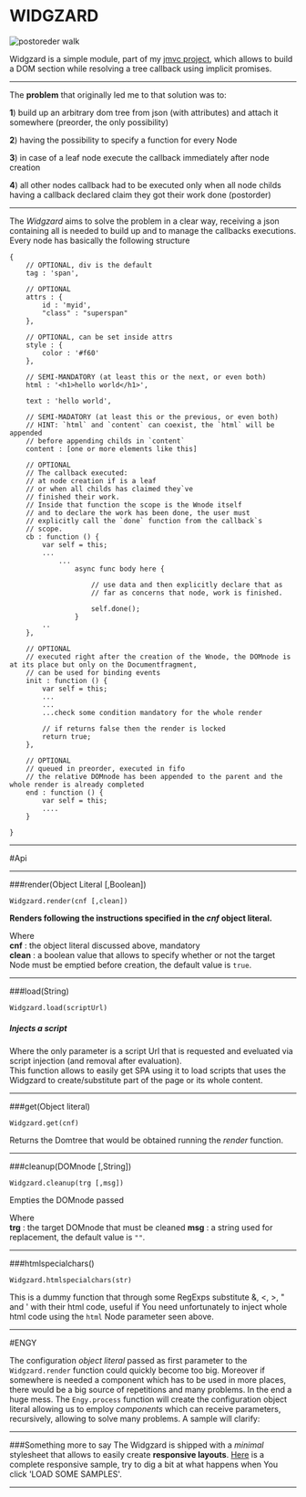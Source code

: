 # WIDGZARD

![postoreder walk](http://www.freakstyle.it/wp-content/uploads/2015/02/2000px-Sorted_binary_tree_postorder.svg_-1024x874.png "postorder walk")


Widgzard is a simple module, part of my [jmvc project][1], which allows to build a DOM section while resolving a tree callback using implicit promises. 

---

The **problem** that originally led me to that solution was to: 

**1**) build up an arbitrary dom tree from json (with attributes) and attach it somewhere (preorder, the only possibility) 

**2**) having the possibility to specify a function for every Node 

**3**) in case of a leaf node execute the callback immediately after node creation 

**4**) all other nodes callback had to be executed only when all node childs having a callback declared claim they got their work done (postorder) 

---

The _Widgzard_ aims to solve the problem in a clear way, receiving a json containing all is needed to build up and to manage the callbacks executions.  
Every node has basically the following structure  

	{
		// OPTIONAL, div is the default
		tag : 'span', 	
		
		// OPTIONAL
		attrs : {
			id : 'myid',
			"class" : "superspan"
		},
		
		// OPTIONAL, can be set inside attrs
		style : {
			color : '#f60'
		},
				
		// SEMI-MANDATORY (at least this or the next, or even both)
		html : '<h1>hello world</h1>',
		
		text : 'hello world',
		
		// SEMI-MADATORY (at least this or the previous, or even both)
		// HINT: `html` and `content` can coexist, the `html` will be appended
		// before appending childs in `content`
		content : [one or more elements like this]

		// OPTIONAL
		// The callback executed:
		// at node creation if is a leaf
		// or when all childs has claimed they`ve
		// finished their work.
		// Inside that function the scope is the Wnode itself
		// and to declare the work has been done, the user must 
		// explicitly call the `done` function from the callback`s
		// scope.
		cb : function () {
			var self = this;
			...
				...
					async func body here {
						
			  			// use data and then explicitly declare that as
			  			// far as concerns that node, work is finished.
			  			
			  			self.done();   		 
			      	}
			..
		},
		
		// OPTIONAL
		// executed right after the creation of the Wnode, the DOMnode is at its place but only on the Documentfragment,
		// can be used for binding events
		init : function () {
			var self = this;
			...
			... 
			...check some condition mandatory for the whole render
			
			// if returns false then the render is locked
			return true; 
		},
		
		// OPTIONAL
		// queued in preorder, executed in fifo
		// the relative DOMnode has been appended to the parent and the whole render is already completed
		end : function () {
			var self = this;
			....
		}
		
	}  

---


#Api  
<hr>
###render(Object Literal [,Boolean])

	Widgzard.render(cnf [,clean])
	
**Renders following the instructions specified in the _cnf_ object literal.**

Where  
**cnf** : the object literal discussed above, mandatory  
**clean** : a boolean value that allows to specify whether or not the target Node must be emptied before creation, the default value is `true`.

<hr>

###load(String)

	Widgzard.load(scriptUrl)

##### Injects a script
	
Where the only parameter is a script Url that is requested and eveluated via script injection (and removal after evaluation).  
This function allows to easily get SPA using it to load scripts that uses the Widgzard to create/substitute part of the page or its whole content.

<hr>


###get(Object literal)

	Widgzard.get(cnf)
	
Returns the Domtree that would be obtained running the _render_ function.

<hr>

###cleanup(DOMnode [,String])

	Widgzard.cleanup(trg [,msg])
	
Empties the DOMnode passed
	
Where  
**trg** : the target DOMnode that must be cleaned
**msg** : a string used for replacement, the default value is `""`.

<hr>

###htmlspecialchars()

	Widgzard.htmlspecialchars(str)
	
This is a dummy function that through some RegExps substitute &, <, >, " and ' with their html code, useful if You need unfortunately to inject whole html code using the `html` Node parameter seen above.

---

#ENGY

The configuration _object literal_ passed as first parameter to the `Widgzard.render` function could quickly become too big. Moreover if somewhere is needed a component which has to be used in more places, there would be a big source of repetitions and many problems. In the end a huge mess.
The `Engy.process` function will create the configuration object literal allowing us to employ _components_ which can receive parameters, recursively, allowing to solve many problems. A sample will clarify:

---

###Something more to say 
The Widgzard is shipped with a _minimal_ stylesheet that allows to easily create **responsive layouts**. [Here][2] is a complete responsive sample, try to dig a bit at what happens when You click 'LOAD SOME SAMPLES'.

---  



[1]: https://github.com/fedeghe/jmvc
[2]: http://www.jmvc.org/widgzard/sample/